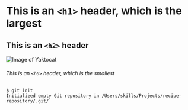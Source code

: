 # This is an `<h1>` header, which is the largest

## This is an `<h2>` header

![Image of Yaktocat](https://octodex.github.com/images/yaktocat.png)

###### This is an `<h6>` header, which is the smallest

```
$ git init
Initialized empty Git repository in /Users/skills/Projects/recipe-repository/.git/
```
